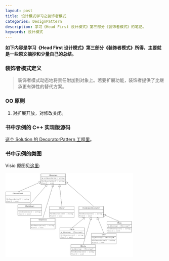```yaml
---
layout: post
title: 设计模式学习之装饰者模式
categories: DesignPattern
description: 学习《Head First 设计模式》第三部分《装饰者模式》的笔记。
keywords: 设计模式
---
```


**如下内容是学习《Head First 设计模式》第三部分《装饰者模式》所得，主要就是一些原文摘抄和少量自己的总结。**

### 装饰者模式定义

> 装饰者模式动态地将责任附加到对象上。若要扩展功能，装饰者提供了比继承更有弹性的替代方案。

### OO 原则

1. 对扩展开放，对修改关闭。

### 书中示例的 C++ 实现版源码

<a href="https://github.com/andrewyghub/DesignPatternDemos" target="_blank">这个 Solution 的 DecoratorPattern 工程里</a>。

### 书中示例的类图

Visio 原图见<a href="https://github.com/andrewyghub/DesignPatternDemos/blob/master/DesignPatternDemos.vsd" target="_blank">这里</a>:

<img src="/images/posts/designpattern/DecoratorPattern.png" width="80%" alt="Decorator Pattern UML Class Diagram" />
